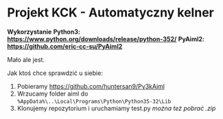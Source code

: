# Projekt KCK - Automatyczny kelner

**Wykorzystanie**
**Python3: https://www.python.org/downloads/release/python-352/**
**PyAiml2: https://github.com/eric-cc-su/PyAiml2**

Mało ale jest.

Jak ktoś chce sprawdzić u siebie:
   1. Pobieramy https://github.com/huntersan9/Py3kAiml
   2. Wrzucamy folder aiml do ```%AppData%\..\Local\Programs\Python\Python35-32\Lib```
   3. Klonujemy repozytorium i uruchamiamy test.py *można też pobrać .zip*


